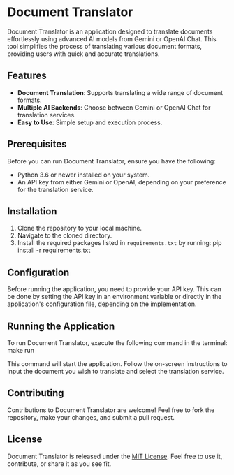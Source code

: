 # Document Translator

Document Translator is an application designed to translate documents effortlessly using advanced AI models from Gemini or OpenAI Chat. This tool simplifies the process of translating various document formats, providing users with quick and accurate translations.

## Features

- **Document Translation**: Supports translating a wide range of document formats.
- **Multiple AI Backends**: Choose between Gemini or OpenAI Chat for translation services.
- **Easy to Use**: Simple setup and execution process.

## Prerequisites

Before you can run Document Translator, ensure you have the following:

- Python 3.6 or newer installed on your system.
- An API key from either Gemini or OpenAI, depending on your preference for the translation service.

## Installation

1. Clone the repository to your local machine.
2. Navigate to the cloned directory.
3. Install the required packages listed in `requirements.txt` by running: pip install -r requirements.txt


## Configuration

Before running the application, you need to provide your API key. This can be done by setting the API key in an environment variable or directly in the application's configuration file, depending on the implementation.

## Running the Application

To run Document Translator, execute the following command in the terminal: make run


This command will start the application. Follow the on-screen instructions to input the document you wish to translate and select the translation service.

## Contributing

Contributions to Document Translator are welcome! Feel free to fork the repository, make your changes, and submit a pull request.

## License

Document Translator is released under the [MIT License](LICENSE). Feel free to use it, contribute, or share it as you see fit.